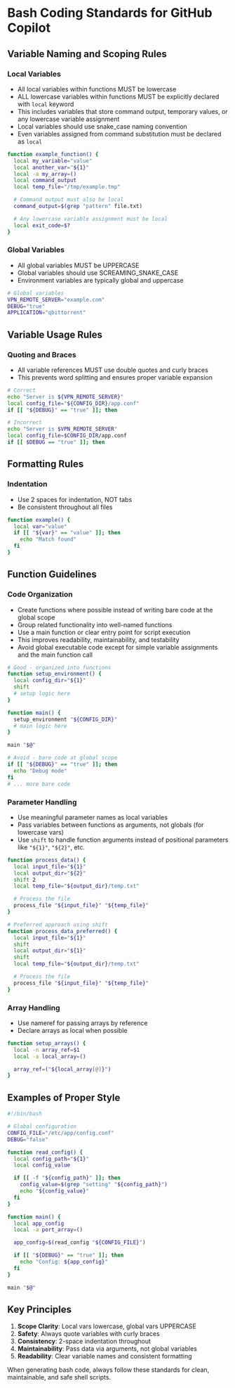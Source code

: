 # Bash Coding Standards for GitHub Copilot

## Variable Naming and Scoping Rules

### Local Variables
- All local variables within functions MUST be lowercase
- ALL lowercase variables within functions MUST be explicitly declared with `local` keyword
- This includes variables that store command output, temporary values, or any lowercase variable assignment
- Local variables should use snake_case naming convention
- Even variables assigned from command substitution must be declared as `local`

```bash
function example_function() {
  local my_variable="value"
  local another_var="${1}"
  local -a my_array=()
  local command_output
  local temp_file="/tmp/example.tmp"

  # Command output must also be local
  command_output=$(grep "pattern" file.txt)

  # Any lowercase variable assignment must be local
  local exit_code=$?
}
```

### Global Variables
- All global variables MUST be UPPERCASE
- Global variables should use SCREAMING_SNAKE_CASE
- Environment variables are typically global and uppercase

```bash
# Global variables
VPN_REMOTE_SERVER="example.com"
DEBUG="true"
APPLICATION="qbittorrent"
```

## Variable Usage Rules

### Quoting and Braces
- All variable references MUST use double quotes and curly braces
- This prevents word splitting and ensures proper variable expansion

```bash
# Correct
echo "Server is ${VPN_REMOTE_SERVER}"
local config_file="${CONFIG_DIR}/app.conf"
if [[ "${DEBUG}" == "true" ]]; then

# Incorrect
echo "Server is $VPN_REMOTE_SERVER"
local config_file=$CONFIG_DIR/app.conf
if [[ $DEBUG == "true" ]]; then
```

## Formatting Rules

### Indentation
- Use 2 spaces for indentation, NOT tabs
- Be consistent throughout all files

```bash
function example() {
  local var="value"
  if [[ "${var}" == "value" ]]; then
    echo "Match found"
  fi
}
```

## Function Guidelines

### Code Organization
- Create functions where possible instead of writing bare code at the global scope
- Group related functionality into well-named functions
- Use a main function or clear entry point for script execution
- This improves readability, maintainability, and testability
- Avoid global executable code except for simple variable assignments and the main function call

```bash
# Good - organized into functions
function setup_environment() {
  local config_dir="${1}"
  shift
  # setup logic here
}

function main() {
  setup_environment "${CONFIG_DIR}"
  # main logic here
}

main "$@"

# Avoid - bare code at global scope
if [[ "${DEBUG}" == "true" ]]; then
  echo "Debug mode"
fi
# ... more bare code
```

### Parameter Handling
- Use meaningful parameter names as local variables
- Pass variables between functions as arguments, not globals (for lowercase vars)
- Use `shift` to handle function arguments instead of positional parameters like `"${1}"`, `"${2}"`, etc.

```bash
function process_data() {
  local input_file="${1}"
  local output_dir="${2}"
  shift 2
  local temp_file="${output_dir}/temp.txt"

  # Process the file
  process_file "${input_file}" "${temp_file}"
}

# Preferred approach using shift
function process_data_preferred() {
  local input_file="${1}"
  shift
  local output_dir="${1}"
  shift
  local temp_file="${output_dir}/temp.txt"

  # Process the file
  process_file "${input_file}" "${temp_file}"
}
```

### Array Handling
- Use nameref for passing arrays by reference
- Declare arrays as local when possible

```bash
function setup_arrays() {
  local -n array_ref=$1
  local -a local_array=()

  array_ref=("${local_array[@]}")
}
```

## Examples of Proper Style

```bash
#!/bin/bash

# Global configuration
CONFIG_FILE="/etc/app/config.conf"
DEBUG="false"

function read_config() {
  local config_path="${1}"
  local config_value

  if [[ -f "${config_path}" ]]; then
    config_value=$(grep "setting" "${config_path}")
    echo "${config_value}"
  fi
}

function main() {
  local app_config
  local -a port_array=()

  app_config=$(read_config "${CONFIG_FILE}")

  if [[ "${DEBUG}" == "true" ]]; then
    echo "Config: ${app_config}"
  fi
}

main "$@"
```

## Key Principles
1. **Scope Clarity**: Local vars lowercase, global vars UPPERCASE
2. **Safety**: Always quote variables with curly braces
3. **Consistency**: 2-space indentation throughout
4. **Maintainability**: Pass data via arguments, not global variables
5. **Readability**: Clear variable names and consistent formatting

When generating bash code, always follow these standards for clean, maintainable, and safe shell scripts.